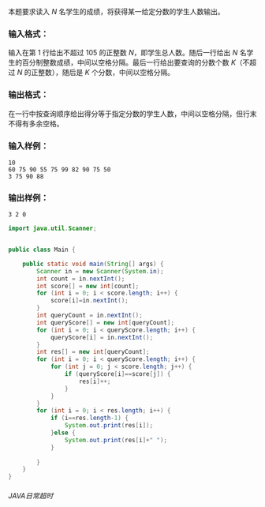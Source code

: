 本题要求读入 *N* 名学生的成绩，将获得某一给定分数的学生人数输出。

### 输入格式：

输入在第 1 行给出不超过 105 的正整数 *N*，即学生总人数。随后一行给出 *N* 名学生的百分制整数成绩，中间以空格分隔。最后一行给出要查询的分数个数 *K*（不超过 *N* 的正整数），随后是 *K* 个分数，中间以空格分隔。

### 输出格式：

在一行中按查询顺序给出得分等于指定分数的学生人数，中间以空格分隔，但行末不得有多余空格。

### 输入样例：

```in
10
60 75 90 55 75 99 82 90 75 50
3 75 90 88
```

### 输出样例：

```out
3 2 0
```

```java
import java.util.Scanner;


public class Main {

	public static void main(String[] args) {
		Scanner in = new Scanner(System.in);
		int count = in.nextInt();
		int score[] = new int[count];
		for (int i = 0; i < score.length; i++) {
			score[i]=in.nextInt();
		}
		int queryCount = in.nextInt();
		int queryScore[] = new int[queryCount];
		for (int i = 0; i < queryScore.length; i++) {
			queryScore[i] = in.nextInt();
		}
		int res[] = new int[queryCount];
		for (int i = 0; i < queryScore.length; i++) {
			for (int j = 0; j < score.length; j++) {
				if (queryScore[i]==score[j]) {
					res[i]++;
				}
			}
		}
		for (int i = 0; i < res.length; i++) {
			if (i==res.length-1) {
				System.out.print(res[i]);
			}else {
				System.out.print(res[i]+" ");
			}
			
		}
	}
}

```

###### JAVA日常超时
